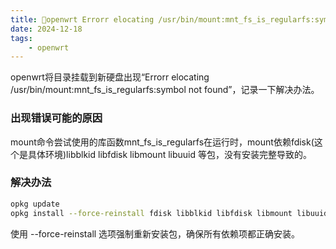 ```yaml
---
title: 💯openwrt Errorr elocating /usr/bin/mount:mnt_fs_is_regularfs:symbol not found错误
date: 2024-12-18
tags: 
    - openwrt
---
```


openwrt将目录挂载到新硬盘出现“Errorr elocating /usr/bin/mount:mnt_fs_is_regularfs:symbol not found”，记录一下解决办法。

### 出现错误可能的原因

mount命令尝试使用的库函数mnt_fs_is_regularfs在运行时，mount依赖fdisk(这个是具体环境)libblkid libfdisk libmount libuuid 等包，没有安装完整导致的。

### 解决办法

```sh
opkg update
opkg install --force-reinstall fdisk libblkid libfdisk libmount libuuid
```

使用 --force-reinstall 选项强制重新安装包，确保所有依赖项都正确安装。
